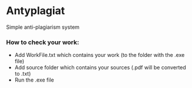 # Antyplagiat
Simple anti-plagiarism system

### How to check your work:
- Add WorkFile.txt which contains your work (to the folder with the .exe file)
- Add source folder which contains your sources (.pdf will be converted to .txt)
- Run the .exe file

